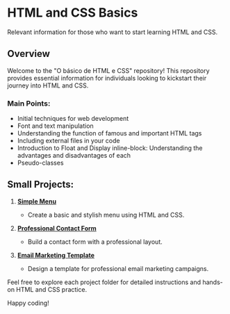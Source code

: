 # HTML and CSS Basics

Relevant information for those who want to start learning HTML and CSS.

## Overview

Welcome to the "O básico de HTML e CSS" repository! This repository provides essential information for individuals looking to kickstart their journey into HTML and CSS.

### Main Points:

- Initial techniques for web development
- Font and text manipulation
- Understanding the function of famous and important HTML tags
- Including external files in your code
- Introduction to Float and Display inline-block: Understanding the advantages and disadvantages of each
- Pseudo-classes

## Small Projects:

1. **[Simple Menu](https://github.com/Shellyda/studies-html-css-basic/blob/main/1-%20Introdu%C3%A7%C3%A3o%20a%20HTML%20e%20CSS/8-%20Criando%20menu%20simples%20e%20manipulando%20novas%20propriedades.html)**
   - Create a basic and stylish menu using HTML and CSS.

2. **[Professional Contact Form](https://github.com/Shellyda/studies-html-css-basic/blob/main/2-%20Aprofundando%20conceitos/7-%20Criando%20um%20formul%C3%A1rio%20de%20contato%20profissional.html)**
   - Build a contact form with a professional layout.

3. **[Email Marketing Template](https://github.com/Shellyda/template-email-marketing)**
   - Design a template for professional email marketing campaigns.

Feel free to explore each project folder for detailed instructions and hands-on HTML and CSS practice.

Happy coding!
